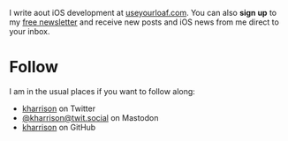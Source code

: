 I write aout iOS development at [useyourloaf.com](https://useyourloaf.com). You can also **sign up** to my [free newsletter](https://useyourloaf.com/newsletter/) and receive new posts and iOS news from me direct to your inbox.

# Follow

I am in the usual places if you want to follow along:

* <a href="https://twitter.com/kharrison" rel="me">kharrison</a> on Twitter
* <a href="https://twit.social/@kharrison" rel="me">@kharrison@twit.social</a> on Mastodon
* <a href="https://github.com/kharrison" rel="me">kharrison</a> on GitHub